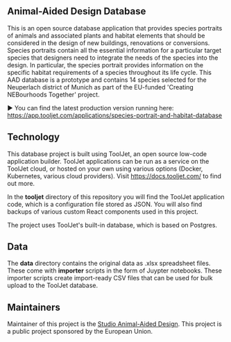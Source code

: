 Animal-Aided Design Database
---

This is an open source database application that provides species portraits of animals and associated plants and habitat elements that should be considered in the design of new buildings, renovations or conversions. Species portraits contain all the essential information for a particular target species that designers need to integrate the needs of the species into the design. In particular, the species portrait provides information on the specific habitat requirements of a species throughout its life cycle. This AAD database is a prototype and contains 14 species selected for the Neuperlach district of Munich as part of the EU-funded 'Creating NEBourhoods Together' project.

▶️ You can find the latest production version running here: https://app.tooljet.com/applications/species-portrait-and-habitat-database

## Technology

This database project is built using ToolJet, an open source low-code application builder. ToolJet applications can be run as a service on the ToolJet cloud, or hosted on your own using various options (Docker, Kubernetes, various cloud providers). Visit https://docs.tooljet.com/ to find out more.

In the **tooljet** directory of this repository you will find the ToolJet application code, which is a configuration file stored as JSON. You will also find backups of various custom React components used in this project.

The project uses ToolJet's built-in database, which is based on Postgres.

## Data

The **data** directory contains the original data as .xlsx spreadsheet files. These come with **importer** scripts in the form of Juypter notebooks. These importer scripts create import-ready CSV files that can be used for bulk upload to the ToolJet database.

## Maintainers

Maintainer of this project is the [Studio Animal-Aided Design](https://animal-aided-design.de/). This project is a public project sponsored by the European Union.
